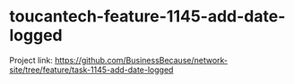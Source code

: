 # toucantech-feature-1145-add-date-logged
Project link: https://github.com/BusinessBecause/network-site/tree/feature/task-1145-add-date-logged
